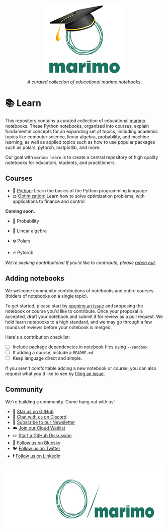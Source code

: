<p align="center">
  <img src="/assets/marimo-learn.png">
</p>

<p align="center">
  <em>A curated collection of educational <a href="https://github.com/marimo-team/marimo">marimo</a> notebooks</em>.
</p>

# 📚 Learn

This repository contains a curated collection of educational
[marimo](https://github.com/marimo-team/marimo) notebooks. These Python notebooks,
organized into courses, explain fundamental concepts for an expanding set of
topics, including academic topics like computer science, linear algebra,
probability, and machine learning, as well as applied topics such as how to use
popular packages such as polars, pytorch, matplotlib, and more.

Our goal with `marimo learn` is to create a central repository of high quality
notebooks for educators, students, and practitioners.

## Courses

- 🐍 [Python](python/): Learn the basics of the Python programming language
- ⚖️ [Optimization](optimization/): Learn how to solve optimization problems, with applications to finance and control

**Coming soon.** 

- 🎲 Probability
- 📏 Linear algebra

- ❄️ Polars
- 🔥 Pytorch

_We're seeking contributions! If you'd like to contribute, please [reach out](https://github.com/marimo-team/learn/issues/new?template=example_request.yaml)._

## Adding notebooks

We welcome community contributions of notebooks and entire courses (folders of
notebooks on a single topic).

To get started, please start by [opening an issue](https://github.com/marimo-team/learn/issues/new?template=example_request.yaml) and proposing the notebook
or course you'd like to contribute. Once your proposal is accepted, draft
your notebook and submit it for review as a pull request. We hold learn notebooks to a high
standard, and we may go through a few rounds of reviews before your notebook
is merged.

Here's a contribution checklist:

- [ ] Include package dependencies in notebook files [using
  `--sandbox`](https://docs.marimo.io/guides/package_reproducibility/)
- [ ] If adding a course, include a `README.md`
- [ ] Keep language direct and simple.

If you aren't comfortable adding a new notebook or course, you can also request
what you'd like to see by [filing an issue](https://github.com/marimo-team/learn/issues/new?template=example_request.yaml).

## Community

We're building a community. Come hang out with us!

- 🌟 [Star us on GitHub](https://github.com/marimo-team/examples)
- 💬 [Chat with us on Discord](https://marimo.io/discord?ref=readme)
- 📧 [Subscribe to our Newsletter](https://marimo.io/newsletter)
- ☁️ [Join our Cloud Waitlist](https://marimo.io/cloud)
- ✏️ [Start a GitHub Discussion](https://github.com/marimo-team/marimo/discussions)
- 🦋 [Follow us on Bluesky](https://bsky.app/profile/marimo.io)
- 🐦 [Follow us on Twitter](https://twitter.com/marimo_io)
- 🕴️ [Follow us on LinkedIn](https://www.linkedin.com/company/marimo-io)


<p align="right">
  <img src="https://raw.githubusercontent.com/marimo-team/marimo/main/docs/_static/marimo-logotype-horizontal.png" height="200px">
</p>

